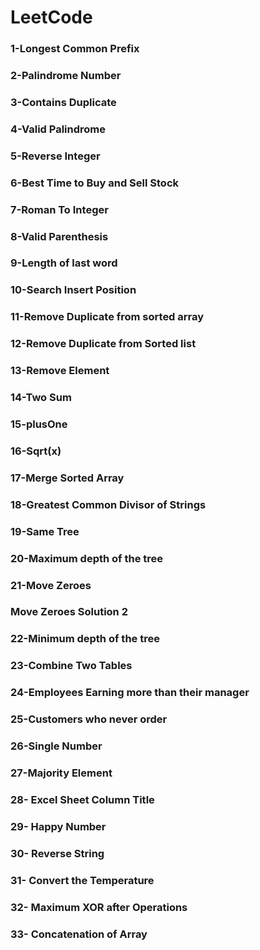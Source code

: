 # LeetCode

### 1-Longest Common Prefix

### 2-Palindrome Number

### 3-Contains Duplicate

### 4-Valid Palindrome

### 5-Reverse Integer

### 6-Best Time to Buy and Sell Stock

### 7-Roman To Integer

### 8-Valid Parenthesis

### 9-Length of last word

### 10-Search Insert Position

### 11-Remove Duplicate from sorted array

### 12-Remove Duplicate from Sorted list

### 13-Remove Element

### 14-Two Sum

### 15-plusOne

### 16-Sqrt(x)

### 17-Merge Sorted Array

### 18-Greatest Common Divisor of Strings

### 19-Same Tree

### 20-Maximum depth of the tree 

### 21-Move Zeroes 

### Move Zeroes Solution 2

### 22-Minimum depth of the tree

### 23-Combine Two Tables

### 24-Employees Earning more than their manager

### 25-Customers who never order

### 26-Single Number

### 27-Majority Element

### 28- Excel Sheet Column Title

### 29- Happy Number

### 30- Reverse String

### 31- Convert the Temperature 

### 32- Maximum XOR after Operations

### 33- Concatenation of Array 
